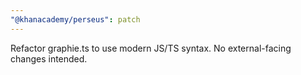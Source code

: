 ```yaml
---
"@khanacademy/perseus": patch
---
```


Refactor graphie.ts to use modern JS/TS syntax. No external-facing changes intended.
